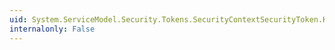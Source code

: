 ```yaml
---
uid: System.ServiceModel.Security.Tokens.SecurityContextSecurityToken.KeyExpirationTime
internalonly: False
---
```

